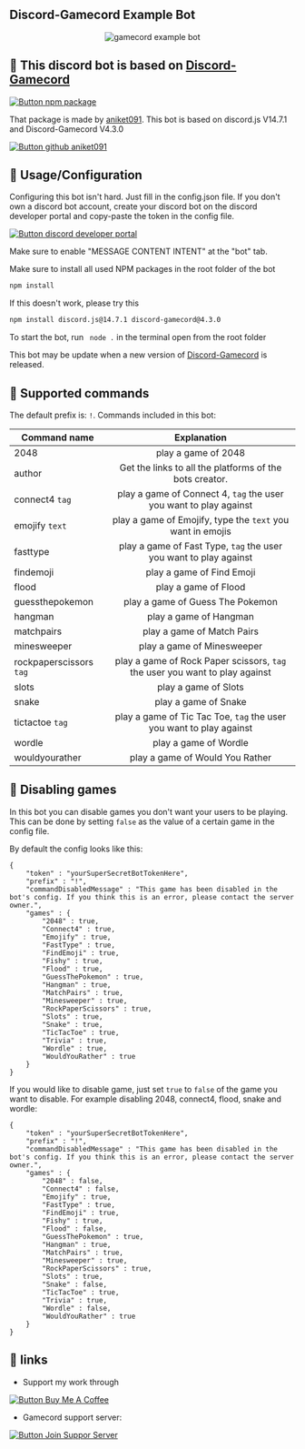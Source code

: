 ## Discord-Gamecord Example Bot

<p align="center">
  <img src="https://cdn.discordapp.com/attachments/1031573856277762058/1077618142668406805/gamecordBanner.png" alt="gamecord example bot" />
</p>

## 🤖 This discord bot is based on [Discord-Gamecord](https://www.npmjs.com/package/discord-gamecord) 

[![Button npm package]](https://www.npmjs.com/package/discord-gamecord)

That package is made by [aniket091](https://github.com/aniket091). 
This bot is based on discord.js V14.7.1 and Discord-Gamecord V4.3.0

[![Button github aniket091]](https://github.com/aniket091)

## 📝 Usage/Configuration



Configuring this bot isn't hard. Just fill in the config.json file.
If you don't own a discord bot account, create your discord bot on the discord developer portal and copy-paste the token in the config file.

[![Button discord developer portal]](https://discord.com/developers/applications)

Make sure to enable "MESSAGE CONTENT INTENT" at the "bot" tab.

Make sure to install all used NPM packages in the root folder of the bot
```bash
npm install
```
If this doesn't work, please try this
```bash
npm install discord.js@14.7.1 discord-gamecord@4.3.0
```
To start the bot, run ``` node .``` in the terminal open from the root folder

This bot may be update when a new version of [Discord-Gamecord](https://www.npmjs.com/package/discord-gamecord) is released. 

## 📝 Supported commands
The default prefix is: ```!```. 
Commands included in this bot:

| Command name               | Explanation                                                           |
| -------------------------- |:-------------------------------------------------------------------------------:|
| 2048                       | play a game of 2048                                                             |
| author                     | Get the links to all the platforms of the bots creator.                         |
| connect4 ```tag```         | play a game of Connect 4, ```tag``` the user you want to play against           |
| emojify  ```text```        | play a game of Emojify, type the ```text``` you want in emojis                  |
| fasttype                   | play a game of Fast Type, ```tag``` the user you want to play against           |
| findemoji                  | play a game of Find Emoji                                                       |
| flood                      | play a game of Flood                                                            |
| guessthepokemon            | play a game of Guess The Pokemon                                                |
| hangman                    | play a game of Hangman                                                          |
| matchpairs                 | play a game of Match Pairs                                                      |
| minesweeper                | play a game of Minesweeper                                                      |
| rockpaperscissors ```tag```| play a game of Rock Paper scissors, ```tag``` the user you want to play against |
| slots                      | play a game of Slots                                                            |
| snake                      | play a game of Snake                                                            |
| tictactoe ```tag```        | play a game of Tic Tac Toe, ```tag``` the user you want to play against         |
| wordle                     | play a game of Wordle                                                           |
| wouldyourather             | play a game of Would You Rather                                                 |

## 📝 Disabling games
In this bot you can disable games you don't want your users to be playing.
This can be done by setting ```false``` as the value of a certain game in the config file.

By default the config looks like this:

```
{
    "token" : "yourSuperSecretBotTokenHere",
    "prefix" : "!",
    "commandDisabledMessage" : "This game has been disabled in the bot's config. If you think this is an error, please contact the server owner.",
    "games" : {
        "2048" : true,
        "Connect4" : true,
        "Emojify" : true,
        "FastType" : true,
        "FindEmoji" : true,
        "Fishy" : true,
        "Flood" : true,
        "GuessThePokemon" : true,
        "Hangman" : true,
        "MatchPairs" : true,
        "Minesweeper" : true,
        "RockPaperScissors" : true,
        "Slots" : true,
        "Snake" : true,
        "TicTacToe" : true,
        "Trivia" : true,
        "Wordle" : true,
        "WouldYouRather" : true
    }
}
```

If you would like to disable game, just set ``true`` to ``false`` of the game you want to disable. For example disabling 2048, connect4, flood, snake and wordle:

```
{
    "token" : "yourSuperSecretBotTokenHere",
    "prefix" : "!",
    "commandDisabledMessage" : "This game has been disabled in the bot's config. If you think this is an error, please contact the server owner.",
    "games" : {
        "2048" : false,
        "Connect4" : false,
        "Emojify" : true,
        "FastType" : true,
        "FindEmoji" : true,
        "Fishy" : true,
        "Flood" : false,
        "GuessThePokemon" : true,
        "Hangman" : true,
        "MatchPairs" : true,
        "Minesweeper" : true,
        "RockPaperScissors" : true,
        "Slots" : true,
        "Snake" : false,
        "TicTacToe" : true,
        "Trivia" : true,
        "Wordle" : false,
        "WouldYouRather" : true
    }
}
```

## 🔗 links

- Support my work  through

[![Button Buy Me A Coffee]](https://www.buymeacoffee.com/bonojansen)

- Gamecord support server:

[![Button Join Suppor Server]](https://discord.gg/xGCnGcNTGb)




[Button npm package]: https://img.shields.io/badge/Discord_Gamecord-CB3837?style=for-the-badge&logoColor=white&logo=npm
[Button github aniket091]: https://img.shields.io/badge/Aniket095-000000?style=for-the-badge&logoColor=white&logo=github
[Button discord developer portal]: https://img.shields.io/badge/Discord_developer_portal-7289DA?style=for-the-badge&logoColor=white&logo=Discord
[Button Buy Me A Coffee]: https://img.shields.io/badge/Buy_Me_A_Coffee-FFDD00?style=for-the-badge&logoColor=black&logo=buymeacoffee
[Button Join Suppor Server]: https://img.shields.io/badge/Feel_free_to_join_here-7289DA?style=for-the-badge&logoColor=white&logo=Discord